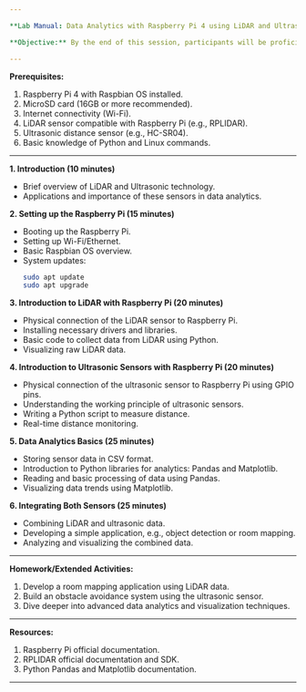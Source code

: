 ```yaml
---

**Lab Manual: Data Analytics with Raspberry Pi 4 using LiDAR and Ultrasonic Sensors**

**Objective:** By the end of this session, participants will be proficient in setting up and using LiDAR and ultrasonic sensors with Raspberry Pi 4 for data collection and basic analytics.

---
```


**Prerequisites:**
1. Raspberry Pi 4 with Raspbian OS installed.
2. MicroSD card (16GB or more recommended).
3. Internet connectivity (Wi-Fi).
4. LiDAR sensor compatible with Raspberry Pi (e.g., RPLIDAR).
5. Ultrasonic distance sensor (e.g., HC-SR04).
6. Basic knowledge of Python and Linux commands.

---

**1. Introduction (10 minutes)**
- Brief overview of LiDAR and Ultrasonic technology.
- Applications and importance of these sensors in data analytics.

**2. Setting up the Raspberry Pi (15 minutes)**
- Booting up the Raspberry Pi.
- Setting up Wi-Fi/Ethernet.
- Basic Raspbian OS overview.
- System updates:
  ```bash
  sudo apt update
  sudo apt upgrade
  ```

**3. Introduction to LiDAR with Raspberry Pi (20 minutes)**
- Physical connection of the LiDAR sensor to Raspberry Pi.
- Installing necessary drivers and libraries.
- Basic code to collect data from LiDAR using Python.
- Visualizing raw LiDAR data.

**4. Introduction to Ultrasonic Sensors with Raspberry Pi (20 minutes)**
- Physical connection of the ultrasonic sensor to Raspberry Pi using GPIO pins.
- Understanding the working principle of ultrasonic sensors.
- Writing a Python script to measure distance.
- Real-time distance monitoring.

**5. Data Analytics Basics (25 minutes)**
- Storing sensor data in CSV format.
- Introduction to Python libraries for analytics: Pandas and Matplotlib.
- Reading and basic processing of data using Pandas.
- Visualizing data trends using Matplotlib.

**6. Integrating Both Sensors (25 minutes)**
- Combining LiDAR and ultrasonic data.
- Developing a simple application, e.g., object detection or room mapping.
- Analyzing and visualizing the combined data.

---

**Homework/Extended Activities:**
1. Develop a room mapping application using LiDAR data.
2. Build an obstacle avoidance system using the ultrasonic sensor.
3. Dive deeper into advanced data analytics and visualization techniques.

---

**Resources:**
1. Raspberry Pi official documentation.
2. RPLIDAR official documentation and SDK.
3. Python Pandas and Matplotlib documentation.

---

